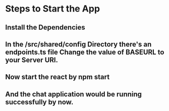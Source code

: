 # Steps to Start the App

## Install the Dependencies

## In the /src/shared/config Directory there's an endpoints.ts file Change the value of BASEURL to your Server URl.

## Now start the react by npm start

## And the chat application would be running successfully by now.

